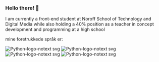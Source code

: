 ### Hello there! 👋

I am currently a front-end student at Noroff School of Technology and Digital Media while also holding a 40% position as a teacher in concept development and programming at a high school

mine foretrukkede språk er:

![Python-logo-notext svg](https://user-images.githubusercontent.com/59417456/223381548-a1ebcaad-6410-4457-b74d-cddf6afc7431.png)
![Python-logo-notext svg](https://user-images.githubusercontent.com/59417456/223381548-a1ebcaad-6410-4457-b74d-cddf6afc7431.png)
![Python-logo-notext svg](https://user-images.githubusercontent.com/59417456/223381548-a1ebcaad-6410-4457-b74d-cddf6afc7431.png)
![Python-logo-notext svg](https://user-images.githubusercontent.com/59417456/223381548-a1ebcaad-6410-4457-b74d-cddf6afc7431.png)

<!--
**ebergeng/ebergeng** is a ✨ _special_ ✨ repository because its `README.md` (this file) appears on your GitHub profile.

Here are some ideas to get you started:

- 🔭 I’m currently working on ...
- 🌱 I’m currently learning ...
- 👯 I’m looking to collaborate on ...
- 🤔 I’m looking for help with ...
- 💬 Ask me about ...
- 📫 How to reach me: ...
- 😄 Pronouns: ...
- ⚡ Fun fact: ...
-->

